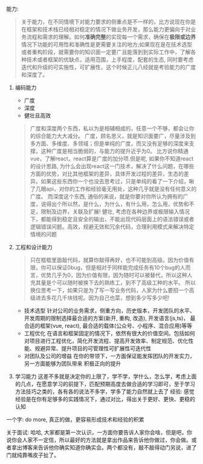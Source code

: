 能力:
> 关于能力，在不同情境下对能力要求的侧重点是不一样的，比方说现在你是在框架和技术栈已经相对稳定的情况下做业务开发，那么能力更偏向于对业务流程和需求的理解。如何**准确完整**的实现每一个需求，确保在**极限或边界**情况下功能的可用性和准确性是更需要关注的地方;如果现在是在技术选型或者重构阶段，就需要你的知识面一定要广且能落到到实际工作中，了解各种技术或者框架的优缺点，适用范围，上手程度，配套的生态, 同时要考虑迭代和升级的可实施性，可扩展性，这个时候正儿八经就是考验能力的广度和深度了。
1. 编码能力
    * 广度
    * 深度    
    * 健壮且高效    
    > 广度和深度两个东西，私以为是相辅相成的，任意一个不够，都会让你的综合能力大大减分。 广度，顾名思义，就是知识面要广，尽量涉及到多方面、多维度、多领域；但是单纯的广度，而又没有足够的深度来支撑，这种广度是相当脆弱的，与能力的提升近乎为0。 比方说你精通vue，了解react，react算是广度的加分项.但是呢, 如果你不知道react的设计思路, 为什么会出现react这一门技术，解决了什么问题，在哪些方面的优势，对比其他框架的差异，具体开发过程的差异，生态的差异。如果这些东西你一个也没去思考过，只是单纯的看了一下介绍，瞅了几眼api，对你的工作和经验毫无用处，这种几乎就是没有任何意义的广度。 而深度这个东西, 通俗的来说，就是你要对你所认为拥有的广度，说得出个所以然，是什么，为什么，有什么用，怎么用，优势和不足，限制及边界，关联及扩展!
    > 健壮, 考虑在各种边界或极限输入情况下，都能得到稳定且安全的输出，不能出现代码层面上的语法错误或者逻辑错误问题。高效，规避无效和冗余代码，合理利用模式来解决特定情境的问题

2. 工程和设计能力
    > 只在框框里面敲代码，就算你敲得再好，也不可能到高级。因为价值有限，你可以保证0bug，但是相对于同样能完成任务有10个bug的人而言，优势几乎为0，因为价值有限，因为随时可以被替代，所以这种人充其量是个可以随时被换下去的熟练工，到不了高级工种的水平。
    > 所以换位思考一下，如果只是为了写一写业务代码，人家为什么要招一个高级进去多花几千块钱呢。因为自己也菜，想到多少写多少吧!
    * 技术选型
    针对公司的业务需求，侧重方向，历史版本，开发团队的水平、开发周期的限制选择最合适的方案(新开, 重构, 改造), 开发语言(js,ts)， 最合适的框架(vue, react), 最合适的载体(公众号、小程序、混合应用)等等
    * 工程优化
    在语言和框架固定的情况下，依然有很大的价值空间。包括如何对项目进行工程优化，简化开发流程、提高开发效率、制定规范、优化性能、规避异常、提升项目的可管理性可扩展性可迭代性
    * 对团队及公司的增益
    在你的带领下，一方面保证能发挥团队的开发实力，另一方面能够为团队带来
    积极正向的提升
4. 学习能力
    这差不多就是决定你的上限了，学不学，学什么，怎么学，考虑上面的几点，在愿意学习的前提下，匹配预期高度去做合适的学习即可，至于学习方法技巧之类的，各有各的说法不多学，学多了能力自然就上去了
经验:
    感觉经验是在你有足够多的实践情况下，通过对比，得出关于更好、更快、更稳的认知

一个字: do more, 真正的做，更容易形成技术和经验的积累

关于面试:
   哈哈, 大家都是第一次认识，一方面你要告诉人家你会啥，但是吧，你说你会人家不一定信，所以最好的方法就是拿出作品来告诉他你做过，你会做。或者拿出博客来告诉他你确实知道你确实会。两个都没有，敲不敲得动门另说，进了门就纯靠嘴皮子扯了。